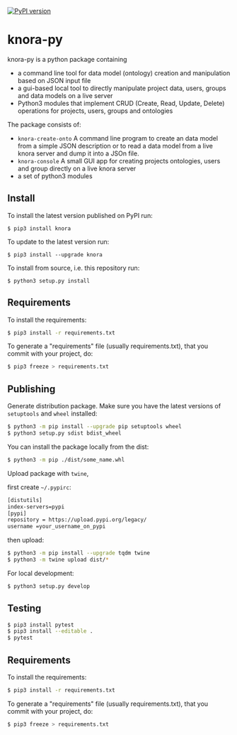 [![PyPI version](https://badge.fury.io/py/knora.svg)](https://badge.fury.io/py/knora)

# knora-py
knora-py is a python package containing

- a command line tool for data model (ontology) creation and manipulation based on JSON input file
- a gui-based local tool to directly manipulate project data, users, groups and data models on a live server
- Python3 modules that implement CRUD (Create, Read, Update, Delete) operations for projects, users, groups and
  ontologies

The package consists of:

- `knora-create-onto` A command line program to create an data model from a simple JSON description or to read a
  data model from a live knora server and dump it into a JSOn file.
- `knora-console` A small GUI app for creating projects ontologies, users and group directly on a live knora server
- a set of python3 modules

## Install

To install the latest version published on PyPI run:
```
$ pip3 install knora
```

To update to the latest version run:
```
$ pip3 install --upgrade knora
```

To install from source, i.e. this repository run:
```
$ python3 setup.py install
```

## Requirements

To install the requirements:

```bash
$ pip3 install -r requirements.txt
```


To generate a "requirements" file (usually requirements.txt), that you commit with your project, do:

```bash
$ pip3 freeze > requirements.txt
```

## Publishing

Generate distribution package. Make sure you have the latest versions of `setuptools` and `wheel` installed:

```bash
$ python3 -m pip install --upgrade pip setuptools wheel
$ python3 setup.py sdist bdist_wheel
```

You can install the package locally from the dist:

```bash
$ python3 -m pip ./dist/some_name.whl
```

Upload package with `twine`,

first create `~/.pypirc`:

```bash
[distutils] 
index-servers=pypi
[pypi] 
repository = https://upload.pypi.org/legacy/ 
username =your_username_on_pypi
```

then upload:

```bash
$ python3 -m pip install --upgrade tqdm twine
$ python3 -m twine upload dist/*
```

For local development:

```bash
$ python3 setup.py develop
```

## Testing

```bash
$ pip3 install pytest
$ pip3 install --editable .
$ pytest
```

## Requirements

To install the requirements:

```bash
$ pip3 install -r requirements.txt
```


To generate a "requirements" file (usually requirements.txt), that you commit with your project, do:

```bash
$ pip3 freeze > requirements.txt
```

